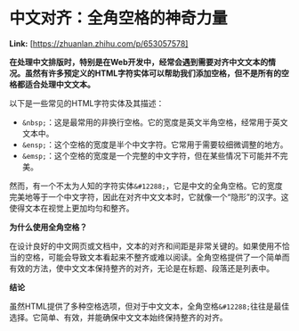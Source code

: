 # 中文对齐：全角空格的神奇力量



 **Link:** [https://zhuanlan.zhihu.com/p/653057578]



**在处理中文排版时，特别是在Web开发中，经常会遇到需要对齐中文文本的情况。虽然有许多预定义的HTML字符实体可以帮助我们添加空格，但不是所有的空格都适合处理中文文本。**

以下是一些常见的HTML字符实体及其描述：

* `&nbsp;`：这是最常用的非换行空格。它的宽度是英文半角空格，经常用于英文文本中。
* `&ensp;`：这个空格的宽度是半个中文字符。它常用于需要较细微调整的地方。
* `&emsp;`：这个空格的宽度是一个完整的中文字符，但在某些情况下可能并不完美。

然而，有一个不太为人知的字符实体`&#12288;`，它是中文的全角空格。它的宽度完美地等于一个中文字符，因此在对齐中文文本时，它就像一个“隐形”的汉字。这使得文本在视觉上更加均匀和整齐。

**为什么使用全角空格？**

在设计良好的中文网页或文档中，文本的对齐和间距是非常关键的。如果使用不恰当的空格，可能会导致文本看起来不整齐或难以阅读。全角空格提供了一个简单而有效的方法，使中文文本保持整齐的对齐，无论是在标题、段落还是列表中。

**结论**

虽然HTML提供了多种空格选项，但对于中文文本，全角空格`&#12288;`往往是最佳选择。它简单、有效，并能确保中文文本始终保持整齐的对齐。

